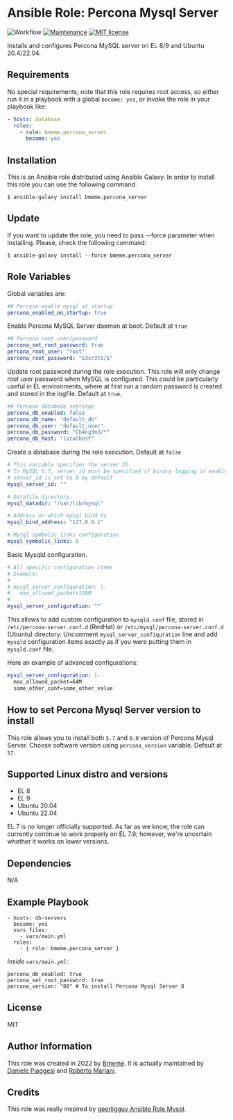 # Ansible Role: Percona Mysql Server
![Workflow](https://github.com/bmeme/ansible-role-percona-server/actions/workflows/ci.yml/badge.svg?branch=main)
[![Maintenance](https://img.shields.io/badge/Maintained%3F-yes-green.svg)](https://GitHub.com/Naereen/StrapDown.js/graphs/commit-activity)
[![MIT license](https://img.shields.io/badge/License-MIT-blue.svg)](https://lbesson.mit-license.org/)

Installs and configures Percona MySQL server on EL 8/9 and Ubuntu 20.4/22.04.

## Requirements
No special requirements; note that this role requires root access, so either run it in a playbook with a global `become: yes`, or invoke the role in your playbook like:

```yaml
- hosts: database
  roles:
    - role: bmeme.percona_server
      become: yes
```

## Installation
This is an Ansible role distributed using Ansible Galaxy. In order to install this role you can use the following command.

`$ ansible-galaxy install bmeme.percona_server`

## Update
If you want to update the role, you need to pass --force parameter when installing. Please, check the following command:

`$ ansible-galaxy install --force bmeme.percona_server`

## Role Variables
Global variables are:

```yaml
## Percona enable mysql at startup
percona_enabled_on_startup: true
```
Enable Percona MySQL Server daemon at boot. Default at `true`

```yaml
## Percona root user/password 
percona_set_root_password: true
percona_root_user: "root"
percona_root_password: "S3cr3tS/$"
```
Update root password during the role execution. This role will only change root user password when MySQL is configured. This could be particularly useful in EL environments, where at first run a random password is created and stored in the logfile. Default at `true`.

```yaml
## Percona database settings
percona_db_enabled: false
percona_db_name: "default_db"
percona_db_user: "default_user"
percona_db_password: "Ch4ng3m3/*"
percona_db_host: "localhost"
```
Create a database during the role execution. Default at `false`

```yaml
# This variable specifies the server ID. 
# In MySQL 5.7, server_id must be specified if binary logging is enabled, otherwise the server is not allowed to start.
# server_id is set to 0 by default
mysql_server_id: ""

# Datafile directory.
mysql_datadir: "/var/lib/mysql"

# Address on which mysql bind to
mysql_bind_address: "127.0.0.1"

# Mysql symbolic links configuration
mysql_symbolic_links: 0
```
Basic Mysqld configuration. 

```yaml
# All specific configuration items
# Example:
#
# mysql_server_configuration: |-
#   max_allowed_packet=128M
#
mysql_server_configuration: ""
```
This allows to add custom configuration to `mysqld.conf` file, stored in `/etc/percona-server.conf.d` (RedHat) or `/etc/mysql/percona-server.conf.d` (Ubuntu) directory. Uncomment `mysql_server_configuration` line and add `mysqld` configuration items exactly as if you were putting them in `mysqld.conf` file.

Here an example of advanced configurations:

```yaml
mysql_server_configuration: |-
  max_allowed_packet=64M
  some_other_conf=some_other_value
```

## How to set Percona Mysql Server version to install
This role allows you to install both `5.7` and `8.0` version of Percona Mysql Server. Choose software version using `percona_version` variable. Default at `57`. 

## Supported Linux distro and versions
- EL 8
- EL 9
- Ubuntu 20.04
- Ubuntu 22.04

EL 7 is no longer officially supported. As far as we know, the role can currently continue to work properly on EL 7.9; however, we're uncertain whether it works on lower versions.

## Dependencies
N/A

## Example Playbook
    - hosts: db-servers
      become: yes
      vars_files:
        - vars/main.yml
      roles:
        - { role: bmeme.percona_server }

*Inside `vars/main.yml`*:

    percona_db_enabled: true
    percona_set_root_password: true
    percona_version: "80" # To install Percona Mysql Server 8

## License
MIT

## Author Information
This role was created in 2022 by [Bmeme](https://www.bmeme.com). It is actually maintained by [Daniele Piaggesi](https://github.com/g0blin79) and [Roberto Mariani](https://github.com/jean-louis).

## Credits
This role was really inspired by [geerligguy Ansible Role Mysql](https://github.com/geerlingguy/ansible-role-mysql).